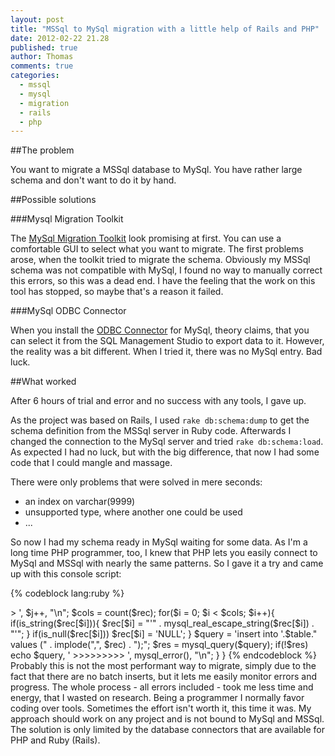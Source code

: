 ```yaml
---
layout: post
title: "MSSql to MySql migration with a little help of Rails and PHP"
date: 2012-02-22 21.28
published: true
author: Thomas
comments: true
categories:
  - mssql
  - mysql
  - migration
  - rails
  - php
---
```


##The problem
    
You want to migrate a MSSql database to MySql. You have rather large schema and don't want to do it by hand.

<!-- more -->

##Possible solutions

###Mysql Migration Toolkit

The [MySql Migration Toolkit](http://dev.mysql.com/doc/migration-toolkit/en/:) look promising at first. You can use a comfortable GUI to select what you want to migrate. The first problems arose, when the toolkit tried to migrate the schema. Obviously my MSSql schema was not compatible with MySql, I found no way to manually correct this errors, so this was a dead end. I have the feeling that the work on this tool has stopped, so maybe that's a reason it failed.


###MySql ODBC Connector

When you install the [ODBC Connector](http://dev.mysql.com/downloads/connector/odbc/) for MySql, theory claims, that you can select it from the SQL Management Studio to export data to it. However, the reality was a bit different. When I tried it, there was no MySql entry. Bad luck.

##What worked

After 6 hours of trial and error and no success with any tools, I gave up.

As the project was based on Rails, I used `rake db:schema:dump` to get the schema definition from the MSSql server in Ruby code. Afterwards I changed the connection to the MySql server and tried `rake db:schema:load`. As expected I had no luck, but with the big difference, that now I had some code that I could mangle and massage.

There were only problems that were solved in mere seconds:

  - an index on varchar(9999)
  - unsupported type, where another one could be used
  - ...

So now I had my schema ready in MySql waiting for some data. As I'm a long time PHP programmer, too, I knew that PHP lets you easily connect to MySql and MSSql with nearly the same patterns. So I gave it a try and came up with this console script:

{% codeblock lang:ruby %}
<?php

#Connection variables :
$mysql_host = '';
$mysql_user = '';
$mysql_password = '';
$mysql_database = '';
$mysql_link = mysql_connect(
  $mysql_host,
  $mysql_user,
  $mysql_password);

$mssql_host = '';
$mssql_user = '';
$mssql_password = '';
$mssql_database = '';
$mssql_link = mssql_connect(
  $mssql_host,
  $mssql_user, 
  $mssql_password);

$tables = array(/* LIST THE TABLES YOU WANT TO MIGRATE HERE */);

#Select the databases:
mysql_select_db($mysql_database);
mssql_select_db($mssql_database);

#Migrate the data:
foreach($tables as $table){

	$m_res = mssql_query('select * from '. $table);

	$j = 0;

	while($rec = mssql_fetch_array($m_res, MSSQL_NUM)){
		echo $table, ' >> ', $j++, "\n";
		$cols = count($rec);
		for($i = 0; $i < $cols; $i++){
			if(is_string($rec[$i])){
				$rec[$i] = "'" . mysql_real_escape_string($rec[$i]) . "'";
			}
			if(is_null($rec[$i])) $rec[$i] = 'NULL';
		}

		$query = 'insert into '.$table." values (" . implode(",", $rec) . ");";
		$res = mysql_query($query);
		if(!$res) echo $query, ' >>>>>>>>> ', mysql_error(), "\n";
	}

}

{% endcodeblock %}

Probably this is not the most performant way to migrate, simply due to the fact that there are no batch inserts, but it lets me easily monitor  errors and progress. The whole process - all errors included - took me less time and energy, that I wasted on research. Being a programmer I normally favor coding over tools. Sometimes the effort isn't worth it, this time it was.

My approach should work on any project and is not bound to MySql and MSSql. The solution is only limited by the database connectors that are available for PHP and Ruby (Rails).
